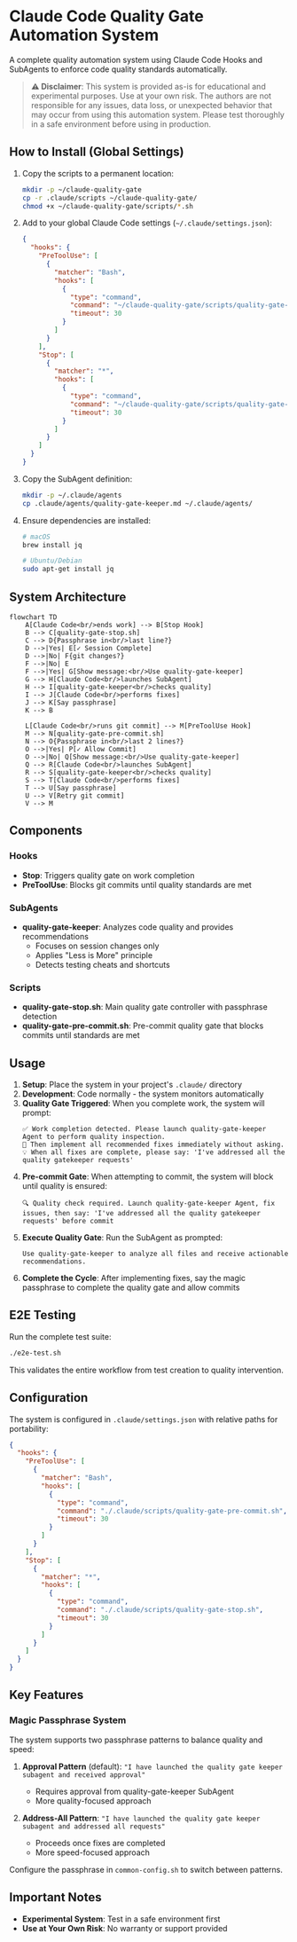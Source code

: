 # Claude Code Quality Gate Automation System

A complete quality automation system using Claude Code Hooks and SubAgents to enforce code quality standards automatically.

> **⚠️ Disclaimer**: This system is provided as-is for educational and experimental purposes. Use at your own risk. The authors are not responsible for any issues, data loss, or unexpected behavior that may occur from using this automation system. Please test thoroughly in a safe environment before using in production.

## How to Install (Global Settings)

1. Copy the scripts to a permanent location:
   ```bash
   mkdir -p ~/claude-quality-gate
   cp -r .claude/scripts ~/claude-quality-gate/
   chmod +x ~/claude-quality-gate/scripts/*.sh
   ```

2. Add to your global Claude Code settings (`~/.claude/settings.json`):
   ```json
   {
     "hooks": {
       "PreToolUse": [
         {
           "matcher": "Bash",
           "hooks": [
             {
               "type": "command",
               "command": "~/claude-quality-gate/scripts/quality-gate-pre-commit.sh",
               "timeout": 30
             }
           ]
         }
       ],
       "Stop": [
         {
           "matcher": "*",
           "hooks": [
             {
               "type": "command",
               "command": "~/claude-quality-gate/scripts/quality-gate-stop.sh",
               "timeout": 30
             }
           ]
         }
       ]
     }
   }
   ```

3. Copy the SubAgent definition:
   ```bash
   mkdir -p ~/.claude/agents
   cp .claude/agents/quality-gate-keeper.md ~/.claude/agents/
   ```

4. Ensure dependencies are installed:
   ```bash
   # macOS
   brew install jq
   
   # Ubuntu/Debian
   sudo apt-get install jq
   ```

## System Architecture

```mermaid
flowchart TD
    A[Claude Code<br/>ends work] --> B[Stop Hook] 
    B --> C[quality-gate-stop.sh]
    C --> D{Passphrase in<br/>last line?}
    D -->|Yes| E[✓ Session Complete]
    D -->|No| F{git changes?}
    F -->|No| E
    F -->|Yes| G[Show message:<br/>Use quality-gate-keeper]
    G --> H[Claude Code<br/>launches SubAgent]
    H --> I[quality-gate-keeper<br/>checks quality]
    I --> J[Claude Code<br/>performs fixes]
    J --> K[Say passphrase]
    K --> B
    
    L[Claude Code<br/>runs git commit] --> M[PreToolUse Hook] 
    M --> N[quality-gate-pre-commit.sh]
    N --> O{Passphrase in<br/>last 2 lines?}
    O -->|Yes| P[✓ Allow Commit]
    O -->|No| Q[Show message:<br/>Use quality-gate-keeper]
    Q --> R[Claude Code<br/>launches SubAgent]
    R --> S[quality-gate-keeper<br/>checks quality]
    S --> T[Claude Code<br/>performs fixes]
    T --> U[Say passphrase]
    U --> V[Retry git commit]
    V --> M
```

## Components

### Hooks
- **Stop**: Triggers quality gate on work completion
- **PreToolUse**: Blocks git commits until quality standards are met

### SubAgents
- **quality-gate-keeper**: Analyzes code quality and provides recommendations
  - Focuses on session changes only
  - Applies "Less is More" principle
  - Detects testing cheats and shortcuts

### Scripts  
- **quality-gate-stop.sh**: Main quality gate controller with passphrase detection
- **quality-gate-pre-commit.sh**: Pre-commit quality gate that blocks commits until standards are met

## Usage

1. **Setup**: Place the system in your project's `.claude/` directory
2. **Development**: Code normally - the system monitors automatically  
3. **Quality Gate Triggered**: When you complete work, the system will prompt:
   ```
   ✅ Work completion detected. Please launch quality-gate-keeper Agent to perform quality inspection.
   🔧 Then implement all recommended fixes immediately without asking.
   💡 When all fixes are complete, please say: 'I've addressed all the quality gatekeeper requests'
   ```
4. **Pre-commit Gate**: When attempting to commit, the system will block until quality is ensured:
   ```
   🔍 Quality check required. Launch quality-gate-keeper Agent, fix issues, then say: 'I've addressed all the quality gatekeeper requests' before commit
   ```
5. **Execute Quality Gate**: Run the SubAgent as prompted:
   ```
   Use quality-gate-keeper to analyze all files and receive actionable recommendations.
   ```
6. **Complete the Cycle**: After implementing fixes, say the magic passphrase to complete the quality gate and allow commits

## E2E Testing

Run the complete test suite:
```bash
./e2e-test.sh
```

This validates the entire workflow from test creation to quality intervention.

## Configuration

The system is configured in `.claude/settings.json` with relative paths for portability:

```json
{
  "hooks": {
    "PreToolUse": [
      {
        "matcher": "Bash",
        "hooks": [
          {
            "type": "command",
            "command": "./.claude/scripts/quality-gate-pre-commit.sh",
            "timeout": 30
          }
        ]
      }
    ],
    "Stop": [
      {
        "matcher": "*",
        "hooks": [
          {
            "type": "command", 
            "command": "./.claude/scripts/quality-gate-stop.sh",
            "timeout": 30
          }
        ]
      }
    ]
  }
}
```

## Key Features

### Magic Passphrase System
The system supports two passphrase patterns to balance quality and speed:

1. **Approval Pattern** (default): `"I have launched the quality gate keeper subagent and received approval"`
   - Requires approval from quality-gate-keeper SubAgent
   - More quality-focused approach

2. **Address-All Pattern**: `"I have launched the quality gate keeper subagent and addressed all requests"`
   - Proceeds once fixes are completed
   - More speed-focused approach

Configure the passphrase in `common-config.sh` to switch between patterns.


## Important Notes

- **Experimental System**: Test in a safe environment first
- **Use at Your Own Risk**: No warranty or support provided

